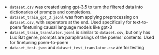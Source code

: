 - `dataset.csv` was created using gpt-3.5 to turn the filtered data into dictionaries of prompts and completions.
- `dataset_train_gpt_3.jsonl` was from applying preprocessing on `dataset.csv`, with seperators at the end. Used specifically for text-to-poem finetuning causal language models like gpt-3
- `dataset_train_translator.jsonl` is similar to `dataset.csv`, but only has Luc Bat genre, prompts are paraphrasings of the poems' contents. Used for finetuning poem-to-poem
- `dataset_test.json` and `dataset_test_translator.csv` are for testing
